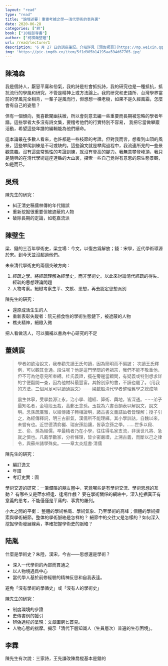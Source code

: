```yaml
---
layout: "read"
type: "read"
title: "論壇述要｜重審考據之學——淸代學術的表與裏"
date: 2020-06-28
categories: ["經"]
book: ["10經部專書"]
author: ["柯棋瀚整理"]
url: /read/lecture/1
description: '6 月 27 日的講座筆記。介紹詳見 [預告網頁](https://mp.weixin.qq.com/s/ISrIxwAaxzsqryuTglcQ0Q)。記的很少。'
img: 'https://pic.imgdb.cn/item/5f1d905b14195aa594d67765.jpg'
---
```


## 陳鴻森

我是個詩人，厭惡平庸和俗氣，我的詩是社會抵抗詩，我的研究也是一種抵抗，抵抗流行的學風和研究，不管是精神上或方法論上。我的研究和史語所、台灣學界當前的學風完全相背，一輩子逆風而行，但想想一棵老樹，如果不是久經風霜，怎麼會有自己的姿態？

但有一個傾向，我喜歡闡幽扶微，所以會刻意去編一些重要而長期被忽略的學者年譜。這些學者大多沒有詩文集，要稽考他們的行實特別不容易， 我把它當做攀巖活動，希望這些年譜的編輯能為他們續命。


這本<v>論叢</v>在多數人看來，也許都是一些枝節的考證。但對我而言，想看到山頂的風景，這些攀爬訓練是不可或缺的。這些論文就是攀爬過程中，我流連所見的一些景觀意趣。沒有這些常態性的考證訓練，就沒有登高的腳力。我無意攀登峰頂，我只是隨興的在清代學術這座連緜的大山裏，探索一些自己覺得有意思的原生態景觀，如是而已。

## 吳飛

陳先生的硏究：

- 糾正清史稿儒林傳的年代錯誤
- 重新挖掘很重要但被遮蔽的人物
- 破除長期的定論，如乾嘉流派

## 陳壁生

梁、錢的三百年學術史，梁立場：今文，以復古爲解放；錢：宋學，近代學術導源於宋。到今天並沒超過他們。

未來清代學術史的兩個突破方向：

1. 經疏之學。將經疏理解為經學史，而非學術史。以此來討論清代經疏的得失、經疏的思想理論問題
2. 人物考察。細緻考察生平、文獻、思想，再去認定思想派別

陳先生的硏究：
- 還原成活生生的人
- 重新表彰失蹤者：阮元掠食性的學術生態鏈下，被遮蔽的人物
- 樵夫精神，細緻入微

把人看做活人，可以彌補以書為中心研究的不足

## 董婧宸
> 學者如欲治<v>說文</v>，我奉勸先讀王氏<v>句讀</v>，因為簡明而不偏詖； 次讀王氏<v>釋例</v>，可以觀其會通。段注呢？他是這門學問的老祖宗，我們不能不敬重他，但不可為他意見所束縛。桂氏<v>義證</v>，擺在旁邊當顧問，有疑義或特別想求詳的字便翻開一查，因為他材料最豐富。其餘別家的書，不讀也罷了。（用我的方法，三個月足可以讀通<v>說文</v>）——梁啟超<v>清代學者整理舊學之總成靖</v>
>
> 震生休寧，受學婺源江永，治小學、禮經、算術、輿地，皆深通。⋯⋯弟子最知名者，金壇段玉裁，高郵王念孫。玉裁為<v>六書音韻表</v>以解<v>說文</v>，<v>說文</v>明。念孫疏<v>廣雅</v>，以經傳諸子轉相證明，諸古書文義詰訕者皆理解；授子引之，為<v>經傳釋詞</v>，明三古辭氣，漢儒所不能理繹。其小學訓詁，自魏以來，未嘗有也。近世德清俞樾、瑞安孫詒讓，皆承念孫之學。……世多以段、王、俞、孫為經儒，卒最精者乃在小學，往往得名家支流，非漢世<v>凡將</v>、<v>急就</v>之儕也。凡戴學數家，分析條理，皆㐱密嚴瑮，上溯古義，而斷以己之律令，與蘇州諸學殊矣。——章太炎<v>訄書·清儒</v>

陳先生的硏究：

- 編訂逸文
- 年譜
- 考訂史實：圖

學術交遊的研究：一筆爛賬的朋友圈中，究竟哪些是有學術交流、學術思想的互動？ 有哪些又是萍水相逢、逢場作戲？ 要在學術關係的網絡中，深入挖掘真正有意義的思考，不能僅僅是平庸的、事實的羅列。

小大之間的平衡： 整體的學術格局、學術氣象、乃至學術的高峰；個體的學術探索與學術細節。整体的學術脈絡是怎祥的？ 細節中的交往又是怎樣的？如何深入挖掘學術發展線索，準確把握學術史的脈絡？

## 陆胤

什麼是學術史？朱陸，漢宋，今古——思想還是學術？

- 深入一代學術的內部而貫通之
- 以人物境遇爲中心
- 當代學人基於前修經驗的精神反思和自我表逹。

避免「沒有學術的學循史」或「沒有人的學術史」

陳先生的硏究：

- 制度環境的參證
- 史傳書例的援引
- 辨偽過程的呈現：文章圖窮匕首見。
- 人物心態的揣摩。揭示「清代下層知識人（生員層次）普遍的生存困境」。


## 李霖

陳先生有次說：三家詩，王先謙改陳喬樅基本是錯的
